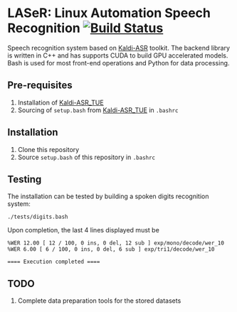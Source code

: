 # LASeR: Linux Automation Speech Recognition [![Build Status](https://travis-ci.org/tue-robotics/speech_recognition.svg?branch=master)](https://travis-ci.org/tue-robotics/speech_recognition)
Speech recognition system based on [Kaldi-ASR](http://kaldi-asr.org/) toolkit. The backend library is written in C++ and has supports CUDA to build GPU accelerated models. Bash is used for most front-end operations and Python for data processing.

## Pre-requisites
1. Installation of [Kaldi-ASR_TUE](https://github.com/tue-robotics/kaldi)
2. Sourcing of ```setup.bash``` from [Kaldi-ASR_TUE](https://github.com/tue-robotics/kaldi) in ```.bashrc```

## Installation
1. Clone this repository
2. Source ```setup.bash``` of this repository in ```.bashrc```

## Testing
The installation can be tested by building a spoken digits recognition system:
```
./tests/digits.bash
```

Upon completion, the last 4 lines displayed must be
```
%WER 12.00 [ 12 / 100, 0 ins, 0 del, 12 sub ] exp/mono/decode/wer_10
%WER 6.00 [ 6 / 100, 0 ins, 0 del, 6 sub ] exp/tri1/decode/wer_10

==== Execution completed ====
```
## TODO
1. Complete data preparation tools for the stored datasets
